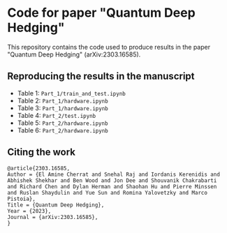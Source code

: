 # Code for paper "Quantum Deep Hedging"

This repository contains the code used to produce results in the paper "Quantum Deep Hedging" (arXiv:2303.16585).

## Reproducing the results in the manuscript

- Table 1:  `Part_1/train_and_test.ipynb`
- Table 2: `Part_1/hardware.ipynb`
- Table 3: `Part_1/hardware.ipynb`
- Table 4: `Part_2/test.ipynb`
- Table 5:  `Part_2/hardware.ipynb`
- Table 6: `Part_2/hardware.ipynb`

## Citing the work
```
@article{2303.16585,
Author = {El Amine Cherrat and Snehal Raj and Iordanis Kerenidis and Abhishek Shekhar and Ben Wood and Jon Dee and Shouvanik Chakrabarti and Richard Chen and Dylan Herman and Shaohan Hu and Pierre Minssen and Ruslan Shaydulin and Yue Sun and Romina Yalovetzky and Marco Pistoia},
Title = {Quantum Deep Hedging},
Year = {2023},
Journal = {arXiv:2303.16585},
}
```
